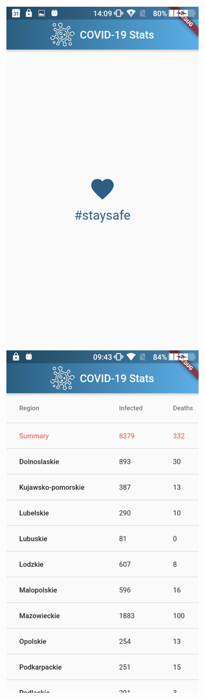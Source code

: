 ![](https://github.com/azemZejnil/covid_nineteen_app/blob/master/assets/img2.png)
![](https://github.com/azemZejnil/covid_nineteen_app/blob/master/assets/img1.png)
